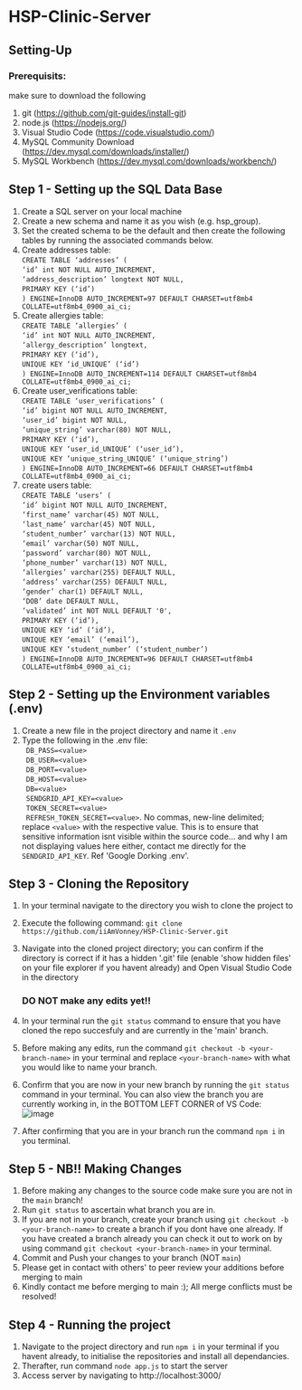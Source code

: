 # HSP-Clinic-Server


## Setting-Up
### Prerequisits:
make sure to download the following

1) git (https://github.com/git-guides/install-git)
2) node.js (https://nodejs.org/)
3) Visual Studio Code (https://code.visualstudio.com/)
4) MySQL Community Download (https://dev.mysql.com/downloads/installer/)
5) MySQL Workbench (https://dev.mysql.com/downloads/workbench/)

## Step 1 - Setting up the SQL Data Base

1) Create a SQL server on your local machine
2) Create a new schema and name it as you wish (e.g. hsp_group).
3) Set the created schema to be the default and then create the following tables by running the associated commands below.
4) Create addresses table: 
  <br/>`CREATE TABLE ‘addresses’ (
  `<br/>`‘id’ int NOT NULL AUTO_INCREMENT,
  `<br/>`‘address_description’ longtext NOT NULL,
  `<br/>`PRIMARY KEY (‘id’)
  `<br/>`) ENGINE=InnoDB AUTO_INCREMENT=97 DEFAULT CHARSET=utf8mb4 COLLATE=utf8mb4_0900_ai_ci;`
3) Create allergies table:
   <br/>`CREATE TABLE ‘allergies’ (
  `<br/>`‘id’ int NOT NULL AUTO_INCREMENT,
  `<br/>`‘allergy_description’ longtext,
  `<br/>`PRIMARY KEY (‘id’),
  `<br/>` UNIQUE KEY ‘id_UNIQUE’ (‘id’)
  `<br/>`) ENGINE=InnoDB AUTO_INCREMENT=114 DEFAULT CHARSET=utf8mb4 COLLATE=utf8mb4_0900_ai_ci;`
3) Create user_verifications table:
   <br/>`CREATE TABLE ‘user_verifications’ (
  `<br/>`‘id’ bigint NOT NULL AUTO_INCREMENT,
  `<br/>`‘user_id’ bigint NOT NULL,
  `<br/>`‘unique_string’ varchar(80) NOT NULL,
  `<br/>`PRIMARY KEY (‘id’),
  `<br/>`UNIQUE KEY ‘user_id_UNIQUE’ (‘user_id’),
  `<br/>`UNIQUE KEY ‘unique_string_UNIQUE’ (‘unique_string’)
  `<br/>`) ENGINE=InnoDB AUTO_INCREMENT=66 DEFAULT CHARSET=utf8mb4 COLLATE=utf8mb4_0900_ai_ci;`
4) create users table:
   <br/>`CREATE TABLE ‘users’ ( 
  `<br/>`‘id’ bigint NOT NULL AUTO_INCREMENT,
  `<br/>`‘first_name’ varchar(45) NOT NULL,
  `<br/>`‘last_name’ varchar(45) NOT NULL,
  `<br/>`‘student_number’ varchar(13) NOT NULL,
  `<br/>`‘email’ varchar(50) NOT NULL,
  `<br/>`‘password’ varchar(80) NOT NULL,
  `<br/>`‘phone_number’ varchar(13) NOT NULL,
  `<br/>`‘allergies’ varchar(255) DEFAULT NULL,
  `<br/>`‘address’ varchar(255) DEFAULT NULL,
  `<br/>`‘gender’ char(1) DEFAULT NULL,
  `<br/>`‘DOB’ date DEFAULT NULL,
  `<br/>`‘validated’ int NOT NULL DEFAULT '0',
  `<br/>`PRIMARY KEY (‘id’),
  `<br/>`UNIQUE KEY ‘id’ (‘id’),
  `<br/>`UNIQUE KEY ‘email’ (‘email’),
  `<br/>`UNIQUE KEY ‘student_number’ (‘student_number’)
  `<br/>`) ENGINE=InnoDB AUTO_INCREMENT=96 DEFAULT CHARSET=utf8mb4 COLLATE=utf8mb4_0900_ai_ci;`

## Step 2 - Setting up the Environment variables (.env)

1) Create a new file in the project directory and name it `.env`
2) Type the following in the .env file:
  <br/>` DB_PASS=<value>`<br/>`
    DB_USER=<value>`<br/>`
    DB_PORT=<value>`<br/>`
    DB_HOST=<value>`<br/>`
    DB=<value>`<br/>`
    SENDGRID_API_KEY=<value>`<br/>`
    TOKEN_SECRET=<value>`<br/>`
    REFRESH_TOKEN_SECRET=<value>`. No commas, new-line delimited; replace `<value>` with the respective value. This is to ensure that sensitive information isnt visible within the source code... and why I am not displaying values here either, contact me directly for the `SENDGRID_API_KEY`. Ref 'Google Dorking .env'.

## Step 3 - Cloning the Repository

1) In your terminal navigate to the directory you wish to clone the project to 
2) Execute the following command: `git clone https://github.com/iiAmVonney/HSP-Clinic-Server.git`
3) Navigate into the cloned project directory; you can confirm if the directory is correct if it has a hidden '.git' file (enable 'show hidden files' on your file explorer if you havent already) and Open Visual Studio Code in the directory 
    ### DO NOT make any edits yet!!
5) In your terminal run the `git status` command to ensure that you have cloned the repo succesfuly and are currently in the 'main' branch.
6) Before making any edits, run the command `git checkout -b <your-branch-name>` in your terminal and replace `<your-branch-name>` with what you would like to name your branch.
7) Confirm that you are now in your new branch by running the `git status` command in your terminal. You can also view the branch you are currently working in, in the BOTTOM LEFT CORNER of VS Code: 
![image](https://user-images.githubusercontent.com/86348684/181617016-17c657b1-ff43-40c6-87ec-77d27ebf9052.png)

8) After confirming that you are in your branch run the command `npm i` in you terminal.

## Step 5 - NB!! Making Changes

1) Before making any changes to the source code make sure you are not in the `main` branch!
2) Run `git status` to ascertain what branch you are in.
3) If you are not in your branch, create your branch using `git checkout -b <your-branch-name>` to create a branch if you dont have one already. If you have created a branch already you can check it out to work on by using command `git checkout <your-branch-name>` in your terminal.
4) Commit and Push your changes to your branch (NOT `main`)
5) Please get in contact with others' to peer review your additions before merging to main
6) Kindly contact me before merging to main :); All merge conflicts must be resolved!

  
## Step 4 - Running the project
 
1) Navigate to the project directory and run `npm i` in your terminal if you havent already, to initialise the repositories and install all dependancies.
2) Therafter, run command `node app.js` to start the server
3) Access server by navigating to http://localhost:3000/


